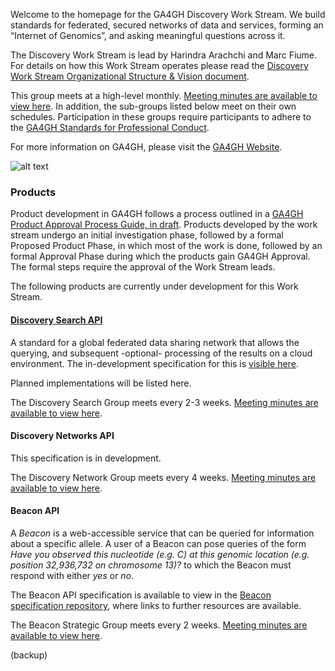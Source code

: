 Welcome to the homepage for the GA4GH Discovery Work Stream. We build standards for federated, secured networks of data and services, forming an “Internet of Genomics”, and asking meaningful questions across it.

The Discovery Work Stream is lead by Harindra Arachchi and Marc Fiume. For details on how this Work Stream operates please read the [Discovery Work Stream Organizational Structure & Vision document](https://docs.google.com/document/d/1WFjZ9yBx8Vxn97QORRNQN7O3DBnhpwEUX2mK7f2C4EA/edit?ts=59ed3535#).

This group meets at a high-level monthly. [Meeting minutes are available to view here](https://docs.google.com/document/d/1zrMC60S8GgyUaTdJtw9abDNeBqqtl1tw_znoichZm7A/edit?usp=sharing). In addition, the sub-groups listed below meet on their own schedules. Participation in these groups require participants to adhere to the [GA4GH Standards for Professional Conduct](https://www.ga4gh.org/docs/GA4GH-Standards-for-Professional-Conduct_22-Jan-2018.pdf).

For more information on GA4GH, please visit the [GA4GH Website](https://ga4gh.org).

![alt text](https://www.ga4gh.org/wp-content/themes/ga4gh-theme/gfx/GA-logo-horizontal-tag-RGB.svg "GA4GH Logo Motto")

### Products

Product development in GA4GH follows a process outlined in a [GA4GH Product Approval Process Guide, in draft](https://docs.google.com/document/d/1UUJSnsPw32W5r1jaJ0vI11X0LLLygpAC9TNosjSge_w/edit#heading=h.tyqycskyykwh). Products developed by the work stream undergo an initial investigation phase, followed by a formal Proposed Product Phase, in which most of the work is done, followed by an formal Approval Phase during which the products gain GA4GH Approval. The formal steps require the approval of the Work Stream leads.

The following products are currently under development for this Work Stream. 

#### [Discovery Search API](https://github.com/ga4gh-discovery/ga4gh-discovery-search-api)

A standard for a global federated data sharing network that allows the querying, and subsequent -optional- processing of the results on a cloud environment. The in-development specification for this is [visible here](https://github.com/ga4gh-discovery/ga4gh-discovery-search-api).

Planned implementations will be listed here.

The Discovery Search Group meets every 2-3 weeks. [Meeting minutes are available to view here](https://docs.google.com/document/d/1lzN_pu8tATZXUvDtFKSG7IevE5TWLfFz0tdKfgtUSzU/edit?usp=sharing).

#### Discovery Networks API

This specification is in development.

The Discovery Network Group meets every 4 weeks. [Meeting minutes are available to view here](https://docs.google.com/document/d/1xVXs-isSY_bX6uzUwuAX_L6qW7lKQAf8JZvZuXK6sTg/edit?usp=sharing).

#### Beacon API

A _Beacon_ is a web-accessible service that can be queried for information about a specific allele. A user of a Beacon can pose queries of the form _Have you observed this nucleotide (e.g. C) at this genomic location (e.g. position 32,936,732 on chromosome 13)?_ to which the Beacon must respond with either _yes_ or _no_.

The Beacon API specification is available to view in the [Beacon specification repository](https://github.com/ga4gh-beacon/specification), where links to further resources are available. 

The Beacon Strategic Group meets every 2 weeks. [Meeting minutes are available to view here](https://docs.google.com/document/d/1Is4vcMBgtu_XatfKCityV5NpZ7FCthGifuuMnNrJb3Y/edit?usp=sharing). 

(backup)
